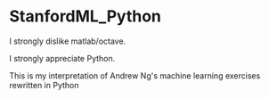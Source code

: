 # StanfordML_Python
I strongly dislike matlab/octave.

I strongly appreciate Python.

This is my interpretation of Andrew Ng's machine learning exercises rewritten in Python 
